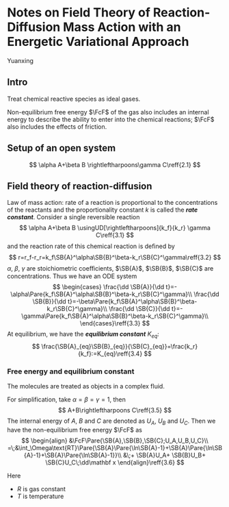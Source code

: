 # Notes on Field Theory of Reaction-Diffusion Mass Action with an Energetic Variational Approach

Yuanxing
$$
% bbox
% \bbox[#EEF, 5px, border: 2px solid #880015]{E=mc^2}
% \bbox[9px, border:2px solid #880015]{abc}
% text size
% tiny scriptsize small normalsize large Large LARGE huge Huge
% color
% aquamarine, black, blue, brown, cyan, darkgray, gray, green, lightgray, lime, magenta, olive, orange, pink, purple, red, teal, violet, white, yellow
\DeclareMathOperator*{\argmin}{argmin}
\DeclareMathOperator*{\argmax}{argmax}
\DeclareMathOperator*{\plim}{plim}
\DeclareMathOperator*{\span}{span}
\DeclareMathOperator*{\trace}{tr}
\newcommand{\cupdot}{\;\cdot \hspace{-7pt}\cup}
\newcommand{\bigcupdot}[1][-7]{\cdot \hspace{#1pt}\bigcup}
\newcommand{\space}{\;\;}
\newcommand{\bspace}{\;\;\;}
\newcommand{\Bspace}{\;\;\;\;}
\newcommand{\bbspace}{\;\;\;\;\;}
\newcommand{\BBspace}{\;\;\;\;\;\;}
\newcommand{\QbQQ}{\boxed{?\:}}
\newcommand{\void}{\left.\right.}
\newcommand{\imblies}{\Longleftarrow}
% latex Emphy
% \definecolor{EmphyQ}{HTML}{880015}
% \definecolor{EmphyW}{HTML}{660066}
%\newcommand{\myEmphy}[2][EmphyQ]{ {\color{#1}{#2}} }
%\newcommand{\myBox}[2][9px, border:2px solid EmphyQ]{ {\bbox[#1]{#2}} }
% markdown Emphy
\newcommand{\myEmphy}[2][#880015]{ {\color{#1}{#2}} }
\newcommand{\myBox}[2][9px, border:2px solid #880015]{ {\bbox[#1]{#2}} }
\newcommand{\d}[1]{ {\displaystyle{#1}} }
\newcommand{\CB}[1]{\left\{ #1 \right\}}
\newcommand{\SB}[1]{\left[ #1 \right]}
\newcommand{\Pare}[1]{\left( #1 \right)}
\newcommand{\AB}[1]{\left \langle #1 \right \rangle}
\newcommand{\abs}[1]{\left| #1 \right|}
\newcommand{\norm}[1]{\left\| #1 \right\|}
\newcommand{\given}[1]{\left. #1 \right|}
\newcommand{\using}[2][=]{\overset{\mathrm{#2}}{#1}}
\newcommand{\usingUD}[3][=]{\underset{#2}{\overset{#3}{#1}}}
\newcommand{\asim}{\overset{\text{a}}{\sim}}
\newcommand{\tinyText}[1]{ {\tiny{\text{#1}}} }
\newcommand{\scriptsizeText}[1]{ {\scriptsize{\text{#1}}} }
\newcommand{\footnotesizeText}[1]{ {\footnotesize{\text{#1}}} }
\newcommand{\smallText}[1]{ {\small{\text{#1}}} }
\newcommand{\largeText}[1]{ {\large{\text{#1}}} }
\newcommand{\LargeText}[1]{ {\Large{\text{#1}}} }
\newcommand{\LARGEText}[1]{ {\LARGE{\text{#1}}} }
\newcommand{\hugeText}[1]{ {\huge{\text{#1}}} }
\newcommand{\HugeText}[1]{ {\Huge{\text{#1}}} }
\newcommand{\AbA}{\mathbb{A}}
\newcommand{\RbR}{\mathbb{R}}
\newcommand{\EbE}{\mathbb{E}}
\newcommand{\FbF}{\mathbb{F}}
\newcommand{\GbG}{\mathbb{G}}
\newcommand{\HbH}{\mathbb{H}}
\newcommand{\IbI}{\mathbb{I}}
\newcommand{\NbN}{\mathbb{N}}
\newcommand{\ZbZ}{\mathbb{Z}}
\newcommand{\QbQ}{\mathbb{Q}}
\newcommand{\PbP}{\mathbb{P}}
\newcommand{\AcA}{\mathcal{A}}
\newcommand{\BcB}{\mathcal{B}}
\newcommand{\CcC}{\mathcal{C}}
\newcommand{\DcD}{\mathcal{D}}
\newcommand{\EcE}{\mathcal{E}}
\newcommand{\FcF}{\mathcal{F}}
\newcommand{\GcG}{\mathcal{G}}
\newcommand{\HcH}{\mathcal{H}}
\newcommand{\IcI}{\mathcal{I}}
\newcommand{\KcK}{\mathcal{K}}
\newcommand{\NcN}{\mathcal{N}}
\newcommand{\McM}{\mathcal{M}}
\newcommand{\OcO}{\mathcal{O}}
\newcommand{\QcQ}{\mathcal{Q}}
\newcommand{\RcR}{\mathcal{R}}
\newcommand{\ScS}{\mathcal{S}}
\newcommand{\UcU}{\mathcal{U}}
\newcommand{\VcV}{\mathcal{V}}
\newcommand{\WcW}{\mathcal{W}}
\newcommand{\YcY}{\mathcal{Y}}
\newcommand{\ZcZ}{\mathcal{Z}}
\newcommand{\AsA}{\mathscr{A}}
\newcommand{\FsF}{\mathscr{F}}
\newcommand{\IsI}{\mathscr{I}}
\newcommand{\idct}{\mathbf{1}}
\newcommand{\dd}{\mathrm{d}}
\newcommand{\Tran}[1]{{#1}^{\mathrm{T}}}
\newcommand{\reff}[1]{ \tag{#1}\label{#1} }
\newcommand{\reft}[1]{ \Pare{\ref{#1}} }
\newcommand{\Exp}[1]{\mathrm{E}\left[ #1 \right]}
\newcommand{\Var}[1]{\mathrm{Var}\left[ #1 \right]}
\newcommand{\Avar}[1]{\mathrm{Avar}\left[ #1 \right]}
\newcommand{\Cov}[1]{\mathrm{Cov}\left( #1 \right)}
\newcommand{\Corr}[1]{\mathrm{Corr}\left( #1 \right)}
\newcommand{\ExpH}{\mathrm{E}}
\newcommand{\VarH}{\mathrm{Var}}
\newcommand{\AVarH}{\mathrm{Avar}}
\newcommand{\CovH}{\mathrm{Cov}}
\newcommand{\CorrH}{\mathrm{Corr}}
\newcommand{\hess}{\mathrm{Hess}}
\newcommand{\ow}{\text{otherwise}}
\newcommand{\wp}{\text{with probability }}
\newcommand{\FSD}{\text{FSD}}
\newcommand{\SSD}{\text{SSD}}
\newcommand{\QED}{\myEmphy{\blacksquare}}
\newcommand{\pf}{\myEmphy{\largeText{Proof}}}
\newcommand{\slu}{\myEmphy{\largeText{Solution}}}
\newcommand{\corlr}[1]{\myEmphy{\largeText{Corrollary #1}}}
\newcommand{\Corlr}{\myEmphy{\largeText{Corrollary}}}
\newcommand{\rmk}[1]{\myEmphy{\largeText{Remark #1}}}
\newcommand{\Rmk}{\myEmphy{\largeText{Remark}}}
\newcommand{\pops}[1]{\myEmphy{\largeText{Proposition #1}}}
\newcommand{\Pops}{\myEmphy{\largeText{Proposition}}}
\newcommand{\zrm}[1]{\myEmphy{\largeText{Theorem #1}}}
\newcommand{\Zrm}{\myEmphy{\largeText{Theorem}}}
\newcommand{\PPt}[1]{\myEmphy{\largeText{Property #1}}}
\newcommand{\PPt}{\myEmphy{\largeText{Property}}}
\newcommand{\def}[1]{\myEmphy{\largeText{Definition #1}}}
\newcommand{\Def}{\myEmphy{\largeText{Definition}}}
\newcommand{\lm}[1]{\myEmphy{\largeText{Lemma #1}}}
\newcommand{\Lm}{\myEmphy{\largeText{Lemma}}}
\newcommand{\eg}[1]{\myEmphy{\largeText{Example #1}}}
\newcommand{\ex}[1]{\myEmphy{\largeText{Exercise #1}}}
\newcommand{\SUM}{\myEmphy{\text{Summary}}}
$$

## Intro

Treat chemical reactive species as ideal gases. 

Non-equilibrium free energy $\FcF$ of the gas also includes an internal energy to describe the ability to enter into the chemical reactions; $\FcF$ also includes the effects of friction.



## Setup of an open system

$$
\alpha A+\beta B \rightleftharpoons\gamma C\reff{2.1}
$$



## Field theory of reaction-diffusion

Law of mass action: rate of a reaction is proportional to the concentrations of the reactants and the proportionality constant $k$ is called the ***rate constant***. Consider a single reversible reaction
$$
\alpha A+\beta B \usingUD[\rightleftharpoons]{k_f}{k_r} \gamma C\reff{3.1}
$$
and the reaction rate of this chemical reaction is deﬁned by	
$$
r=r_f-r_r=k_f\SB{A}^\alpha\SB{B}^\beta-k_r\SB{C}^\gamma\reff{3.2}
$$
$\alpha$, $\beta$, $\gamma$ are stoichiometric coeﬃcients, $\SB{A}$, $\SB{B}$, $\SB{C}$ are concentrations. Thus we have an ODE system
$$
\begin{cases}
\frac{\dd \SB{A}}{\dd t}=-\alpha\Pare{k_f\SB{A}^\alpha\SB{B}^\beta-k_r\SB{C}^\gamma}\\
\frac{\dd \SB{B}}{\dd t}=-\beta\Pare{k_f\SB{A}^\alpha\SB{B}^\beta-k_r\SB{C}^\gamma}\\
\frac{\dd \SB{C}}{\dd t}=-\gamma\Pare{k_f\SB{A}^\alpha\SB{B}^\beta-k_r\SB{C}^\gamma}\\
\end{cases}\reff{3.3}
$$
At equilibrium, we have the ***equilibrium constant*** $K_{eq}$:
$$
\frac{\SB{A}_{eq}\SB{B}_{eq}}{\SB{C}_{eq}}=\frac{k_r}{k_f}:=K_{eq}\reff{3.4}
$$

### Free energy and equilibrium constant

The molecules are treated as objects in a complex fluid.

For simplification, take $\alpha=\beta=\gamma=1$, then
$$
A+B\rightleftharpoons C\reff{3.5}
$$
The internal energy of $A$, $B$ and $C$ are denoted as $U_A$, $U_B$ and $U_C$. Then we have the non-equilibrium free energy $\FcF$ as
$$
\begin{align}
&\FcF\Pare{\SB{A},\SB{B},\SB{C};U_A,U_B,U_C}\\
=\;&\int_\Omega\text{RT}\Pare{\SB{A}\Pare{\ln\SB{A}-1}+\SB{A}\Pare{\ln\SB{A}-1}+\SB{A}\Pare{\ln\SB{A}-1}}\\
&\;+ \SB{A}U_A+ \SB{B}U_B+ \SB{C}U_C\;\dd\mathbf x
\end{align}\reff{3.6}
$$

Here

- $R$ is gas constant
- $T$ is temperature

